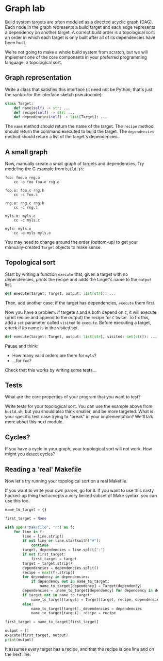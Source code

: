 ---
---

# Graph lab

Build system targets are often modeled as a directed acyclic graph (DAG).
Each node in the graph represents a build target and each edge represents a
dependency on another target. A correct build order is a topological sort: an
order in which each target is only built after all of its dependencies have
been built.

We're not going to make a whole build system from scratch, but we will
implement one of the core components in your preferred programming language: a
topological sort.

## Graph representation

Write a class that satisfies this interface (it need not be Python; that's just
the syntax for the interface sketch pseudocode):

```python
class Target:
    def name(self) -> str: ...
    def recipe(self) -> str: ...
    def dependencies(self) -> list[Target]: ...
```

The `name` method should return the name of the target. The `recipe` method
should return the command executed to build the target. The `dependencies`
method should return a list of the target's dependencies.

## A small graph

Now, manually create a small graph of targets and dependencies. Try modeling
the C example from `build.sh`:

```make
foo: foo.o rng.o
	cc -o foo foo.o rng.o

foo.o: foo.c rng.h
	cc -c foo.c

rng.o: rng.c rng.h
	cc -c rng.c

myls.o: myls.c
	cc -c myls.c

myls: myls.o
	cc -o myls myls.o
```

You may need to change around the order (bottom-up) to get your
manually-created `Target` objects to make sense.

## Topological sort

Start by writing a function `execute` that, given a target with no
dependencies, prints the recipe and adds the target's name to the `output`
list.

```python
def execute(target: Target, output: list[str]): ...
```

Then, add another case: if the target has dependencies, `execute` them first.

Now you have a problem: if targets `A` and `B` both depend on `C`, it will
execute (print recipe and append to the output) the recipe for `C` twice. To
fix this, add a `set` parameter called `visited` to `execute`. Before executing
a target, check if its name is in the visited set.

```python
def execute(target: Target, output: list[str], visited: set[str]): ...
```

Pause and think:

* How many valid orders are there for `myls`?
* ...for `foo`?

Check that this works by writing some tests...

## Tests

What are the core properties of your program that you want to test?

Write tests for your topological sort. You can use the example above from
`build.sh`, but you should also think smaller, and be more targeted. What is
your specific test case trying to "break" in your implementation? We'll talk
more about this next module.

## Cycles?

If you have a cycle in your graph, your topological sort will not work. How
might you detect cycles?

## Reading a 'real' Makefile

Now let's try running your topological sort on a real Makefile.

If you want to write your own parser, go for it. If you want to use this nasty
hacked-up thing that accepts a very limited subset of Make syntax, you can use
this too.

```python
name_to_target = {}

first_target = None

with open("Makefile", "r") as f:
    for line in f:
        line = line.strip()
        if not line or line.startswith("#"):
            continue
        target, dependencies = line.split(":")
        if not first_target:
            first_target = target
        target = target.strip()
        dependencies = dependencies.split()
        recipe = next(f).strip()
        for dependency in dependencies:
            if dependency not in name_to_target:
                name_to_target[dependency] = Target(dependency)
        dependencies = [name_to_target[dependency] for dependency in dependencies]
        if target not in name_to_target:
            name_to_target[target] = Target(target, recipe, dependencies)
        else:
            name_to_target[target]._dependencies = dependencies
            name_to_target[target]._recipe = recipe

first_target = name_to_target[first_target]

output = []
execute(first_target, output)
print(output)
```

It assumes every target has a recipe, and that the recipe is one line and on
the next line.
